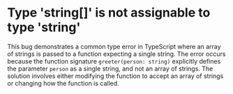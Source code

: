 # Type 'string[]' is not assignable to type 'string'
This bug demonstrates a common type error in TypeScript where an array of strings is passed to a function expecting a single string. The error occurs because the function signature `greeter(person: string)` explicitly defines the parameter `person` as a single string, and not an array of strings.  The solution involves either modifying the function to accept an array of strings or changing how the function is called.